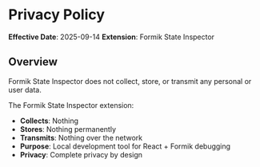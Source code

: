 # Privacy Policy

**Effective Date**: 2025-09-14
**Extension**: Formik State Inspector  

## Overview

Formik State Inspector does not collect, store, or transmit any personal or user data. 

The Formik State Inspector extension:
- **Collects**: Nothing
- **Stores**: Nothing permanently
- **Transmits**: Nothing over the network
- **Purpose**: Local development tool for React + Formik debugging
- **Privacy**: Complete privacy by design